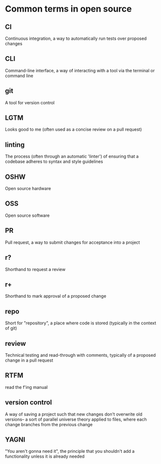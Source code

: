 # Common terms in open source

## CI
Continuous integration, a way to automatically run tests over proposed changes

## CLI
Command-line interface, a way of interacting with a tool via the terminal or command line

## git
A tool for version control

## LGTM
Looks good to me (often used as a concise review on a pull request)

## linting
The process (often through an automatic 'linter') of ensuring that a codebase adheres to syntax and style guidelines

## OSHW
Open source hardware

## OSS
Open source software

## PR
Pull request, a way to submit changes for acceptance into a project

## r?
Shorthand to request a review

## r+
Shorthand to mark approval of a proposed change

## repo
Short for "repository", a place where code is stored (typically in the context of git)

## review
Technical testing and read-through with comments, typically of a proposed change in a pull request

## RTFM
read the f'ing manual

## version control
A way of saving a project such that new changes don't overwrite old versions– a sort of parallel universe theory applied to files, where each change branches from the previous change

## YAGNI
"You aren't gonna need it", the principle that you shouldn't add a functionality unless it is already needed
